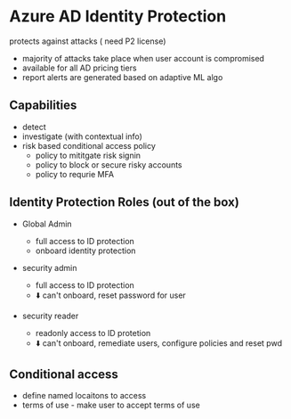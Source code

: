 # Azure AD Identity Protection

protects against attacks ( need P2 license)

* majority of attacks take place when user account is compromised
* available for all AD pricing tiers
* report alerts are generated based on adaptive ML algo


## Capabilities
* detect
* investigate (with contextual info)
* risk based conditional access policy
    * policy to mititgate risk signin
    * policy to block or secure risky accounts
    * policy to requrie MFA


## Identity Protection Roles (out of the box)

* Global Admin
    * full access to ID protection
    * onboard identity protection

* security admin
    * full access to ID protection
    * ⬇️ can't onboard, reset password for user

* security reader
    * readonly access to ID protetion
    * ⬇️ can't onboard, remediate users, configure policies and reset pwd

## Conditional access

* define named locaitons to access
* terms of use - make user to accept terms of use


